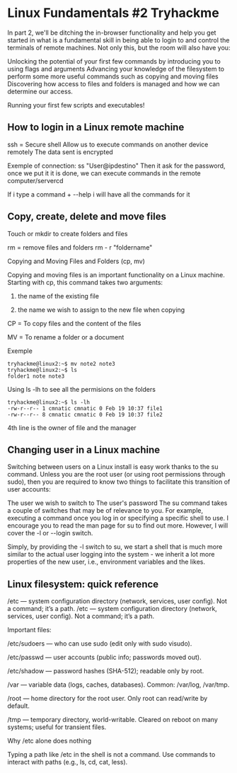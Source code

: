 # Linux Fundamentals #2 Tryhackme

In part 2, we'll be ditching the in-browser functionality and help you get started in what is a fundamental skill in being able to login to and control the terminals of remote machines. Not only this, but the room will also have you:

Unlocking the potential of your first few commands by introducing you to using flags and arguments
Advancing your knowledge of the filesystem to perform some more useful commands such as copying and moving files
Discovering how access to files and folders is managed and how we can determine our access.

Running your first few scripts and executables!

## How to login in a Linux remote machine

ssh = Secure shell
Allow us to execute commands on another device remotely
The data sent is encrypted

Exemple of connection: ss "User@ipdestino"
Then it ask for the password, once we put it it is done, we can execute commands in the remote computer/servercd

If i type a command + --help i will have all the commands for it

## Copy, create, delete and move files

Touch or mkdir to create folders and files

rm = remove files and folders
rm - r "foldername" 

Copying and Moving Files and Folders (cp, mv)

Copying and moving files is an important functionality on a Linux machine. Starting with cp, this command takes two arguments:

1. the name of the existing file

2. the name we wish to assign to the new file when copying

CP = To copy files and the content of the files

MV = To rename a folder or a document

Exemple
```
tryhackme@linux2:~$ mv note2 note3
tryhackme@linux2:~$ ls           
folder1 note note3
```
Using ls -lh to see all the permisions on the folders
```
tryhackme@linux2:~$ ls -lh
-rw-r--r-- 1 cmnatic cmnatic 0 Feb 19 10:37 file1
-rw-r--r-- 8 cmnatic cmnatic 0 Feb 19 10:37 file2
```
4th line is the owner of file and the manager

## Changing user in a Linux machine

Switching between users on a Linux install is easy work thanks to the su command. Unless you are the root user (or using root permissions through sudo), then you are required to know two things to facilitate this transition of user accounts:

The user we wish to switch to
The user's password
The su command takes a couple of switches that may be of relevance to you. For example, executing a command once you log in or specifying a specific shell to use. I encourage you to read the man page for su to find out more. However, I will cover the -l or --login switch.

Simply, by providing the -l switch to su, we start a shell that is much more similar to the actual user logging into the system - we inherit a lot more properties of the new user, i.e., environment variables and the likes. 

## Linux filesystem: quick reference

/etc — system configuration directory (network, services, user config). Not a command; it’s a path.
/etc — system configuration directory (network, services, user config). Not a command; it’s a path.

Important files:

/etc/sudoers — who can use sudo (edit only with sudo visudo).

/etc/passwd — user accounts (public info; passwords moved out).

/etc/shadow — password hashes (SHA-512); readable only by root.

/var — variable data (logs, caches, databases). Common: /var/log, /var/tmp.

/root — home directory for the root user. Only root can read/write by default.

/tmp — temporary directory, world-writable. Cleared on reboot on many systems; useful for transient files.

Why /etc alone does nothing

Typing a path like /etc in the shell is not a command. Use commands to interact with paths (e.g., ls, cd, cat, less).

